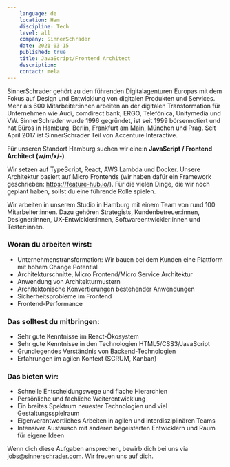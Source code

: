 ```yaml
---
    language: de
    location: Ham
    discipline: Tech
    level: all
    company: SinnerSchrader
    date: 2021-03-15
    published: true
    title: JavaScript/Frontend Architect
    description: 
    contact: mela
---
```


SinnerSchrader gehört zu den führenden Digitalagenturen Europas mit dem Fokus auf Design und Entwicklung von digitalen Produkten und Services. Mehr als 600 Mitarbeiter:innen arbeiten an der digitalen Transformation für Unternehmen wie Audi, comdirect bank, ERGO, Telefónica, Unitymedia und VW. SinnerSchrader wurde 1996 gegründet, ist seit 1999 börsennotiert und hat Büros in Hamburg, Berlin, Frankfurt am Main, München und Prag. Seit April 2017 ist SinnerSchrader Teil von Accenture Interactive.

Für unseren Standort Hamburg suchen wir eine:n **JavaScript / Frontend Architect (w/m/x/-)**.

Wir setzen auf TypeScript, React, AWS Lambda und Docker. Unsere Architektur basiert auf Micro Frontends (wir haben dafür ein Framework geschrieben: https://feature-hub.io/). Für die vielen Dinge, die wir noch geplant haben, sollst du eine führende Rolle spielen.

Wir arbeiten in unserem Studio in Hamburg mit einem Team von rund 100 Mitarbeiter:innen. Dazu gehören Strategists, Kundenbetreuer:innen, Designer:innen, UX-Entwickler:innen, Softwareentwickler:innen und Tester:innen.

### Woran du arbeiten wirst:

- Unternehmenstransformation: Wir bauen bei dem Kunden eine Plattform mit hohem Change Potential
- Architekturschnitte, Micro Frontend/Micro Service Architektur
- Anwendung von Architekturmustern
- Architektonische Konvertierungen bestehender Anwendungen
- Sicherheitsprobleme im Frontend
- Frontend-Performance

### Das solltest du mitbringen:

- Sehr gute Kenntnisse im React-Ökosystem
- Sehr gute Kenntnisse in den Technologien HTML5/CSS3/JavaScript
- Grundlegendes Verständnis von Backend-Technologien
- Erfahrungen im agilen Kontext (SCRUM, Kanban)

### Das bieten wir:

- Schnelle Entscheidungswege und flache Hierarchien
- Persönliche und fachliche Weiterentwicklung
- Ein breites Spektrum neuester Technologien und viel Gestaltungsspielraum
- Eigenverantwortliches Arbeiten in agilen und interdisziplinären Teams
- Intensiver Austausch mit anderen begeisterten Entwicklern und Raum für eigene Ideen

Wenn dich diese Aufgaben ansprechen, bewirb dich bei uns via <jobs@sinnerschrader.com>. Wir freuen uns auf dich. 
